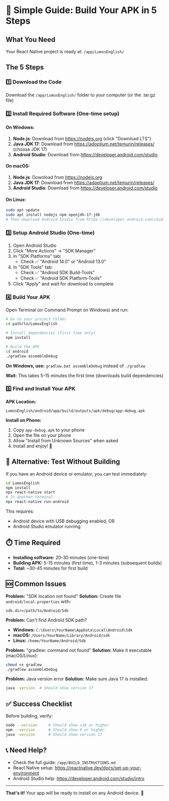 # 🚀 Simple Guide: Build Your APK in 5 Steps

## What You Need

Your React Native project is ready at: `/app/LumosEnglish/`

## The 5 Steps

### 1️⃣ Download the Code
Download the `/app/LumosEnglish/` folder to your computer (or the .tar.gz file)

### 2️⃣ Install Required Software (One-time setup)

#### On Windows:
1. **Node.js**: Download from https://nodejs.org (click "Download LTS")
2. **Java JDK 17**: Download from https://adoptium.net/temurin/releases/ (choose JDK 17)
3. **Android Studio**: Download from https://developer.android.com/studio

#### On macOS:
1. **Node.js**: Download from https://nodejs.org
2. **Java JDK 17**: Download from https://adoptium.net/temurin/releases/
3. **Android Studio**: Download from https://developer.android.com/studio

#### On Linux:
```bash
sudo apt update
sudo apt install nodejs npm openjdk-17-jdk
# Then download Android Studio from https://developer.android.com/studio
```

### 3️⃣ Setup Android Studio (One-time)

1. Open Android Studio
2. Click "More Actions" → "SDK Manager"
3. In "SDK Platforms" tab:
   - Check ✅ "Android 14.0" or "Android 13.0"
4. In "SDK Tools" tab:
   - Check ✅ "Android SDK Build-Tools"
   - Check ✅ "Android SDK Platform-Tools"
5. Click "Apply" and wait for download to complete

### 4️⃣ Build Your APK

Open Terminal (or Command Prompt on Windows) and run:

```bash
# Go to your project folder
cd path/to/LumosEnglish

# Install dependencies (first time only)
npm install

# Build the APK
cd android
./gradlew assembleDebug
```

**On Windows, use:** `gradlew.bat assembleDebug` instead of `./gradlew`

**Wait:** This takes 5-15 minutes the first time (downloads build dependencies)

### 5️⃣ Find and Install Your APK

**APK Location:**
```
LumosEnglish/android/app/build/outputs/apk/debug/app-debug.apk
```

**Install on Phone:**
1. Copy `app-debug.apk` to your phone
2. Open the file on your phone
3. Allow "Install from Unknown Sources" when asked
4. Install and enjoy! 🎉

## 📱 Alternative: Test Without Building

If you have an Android device or emulator, you can test immediately:

```bash
cd LumosEnglish
npm install
npx react-native start
# In another terminal:
npx react-native run-android
```

This requires:
- Android device with USB debugging enabled, OR
- Android Studio emulator running

## ⏱️ Time Required

- **Installing software:** 20-30 minutes (one-time)
- **Building APK:** 5-15 minutes (first time), 1-3 minutes (subsequent builds)
- **Total:** ~30-45 minutes for first build

## 🆘 Common Issues

**Problem:** "SDK location not found"
**Solution:** Create file `android/local.properties` with:
```
sdk.dir=/path/to/Android/Sdk
```

**Problem:** Can't find Android SDK path?
- **Windows:** `C:\Users\YourName\AppData\Local\Android\Sdk`
- **macOS:** `/Users/YourName/Library/Android/sdk`
- **Linux:** `/home/YourName/Android/Sdk`

**Problem:** "gradlew: command not found"
**Solution:** Make it executable (macOS/Linux):
```bash
chmod +x gradlew
./gradlew assembleDebug
```

**Problem:** Java version error
**Solution:** Make sure Java 17 is installed:
```bash
java -version  # Should show version 17
```

## ✅ Success Checklist

Before building, verify:
```bash
node --version     # Should show v18 or higher
npm --version      # Should show 9 or higher
java -version      # Should show version 17
```

## 📞 Need Help?

- Check the full guide: `/app/BUILD_INSTRUCTIONS.md`
- React Native setup: https://reactnative.dev/docs/set-up-your-environment
- Android Studio help: https://developer.android.com/studio/intro

---

**That's it!** Your app will be ready to install on any Android device. 🚀
